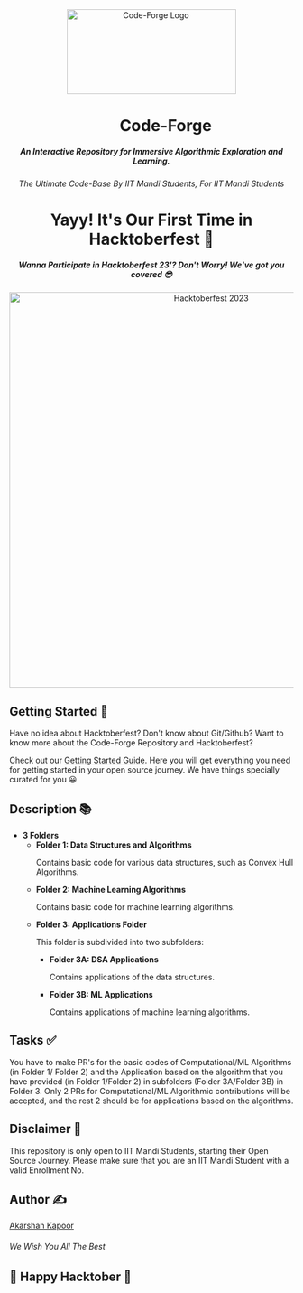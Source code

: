 <!DOCTYPE html>
<html>
<head>
    <meta charset="UTF-8">
    <meta name="viewport" content="width=device-width, initial-scale=1.0">
</head>
<body>
<div align= "center">
    <img src="https://i.imgur.com/WpF39yT.jpg" alt="Code-Forge Logo" width="300" height="150">

</div>
    <h1 style="margin-left: 50px"; align = "center">Code-Forge</h1>

<h5 align="center">An Interactive Repository for Immersive Algorithmic Exploration and Learning.</h5>

<h6 align="center">The Ultimate Code-Base By IIT Mandi Students, For IIT Mandi Students</h6>

<h1 align="center">Yayy! It's Our First Time in Hacktoberfest 🎉</h1>

<h5 align="center">Wanna Participate in Hacktoberfest 23'? Don't Worry! We've got you covered 😎</h5>

<div align="center">
    <img src="https://i.imgur.com/6ZLO0iZ.png" alt="Hacktoberfest 2023" width="700">
</div>

<h2>Getting Started 🚀</h2>

<p>Have no idea about Hacktoberfest? Don't know about Git/Github? Want to know more about the Code-Forge Repository and Hacktoberfest?</p>

<p>Check out our <a href="https://dev.to/kappuccino111/iit-mandi-students-lets-fortify-our-opensource-armour-together-opd">Getting Started Guide</a>. Here you will get everything you need for getting started in your open source journey.
We have things specially curated for you 😀</p>

<h2>Description 📚</h2>

<p style="font-size: 14px;">
    <ul>
        <li>
            <strong>3 Folders</strong>
            <ul>
                <li><strong>Folder 1: Data Structures and Algorithms</strong>
                    <p>Contains basic code for various data structures, such as Convex Hull Algorithms.</p>
                </li>
                <li><strong>Folder 2: Machine Learning Algorithms</strong>
                    <p>Contains basic code for machine learning algorithms.</p>
                </li>
                <li><strong>Folder 3: Applications Folder</strong>
                    <p>This folder is subdivided into two subfolders:</p>
                    <ul>
                        <li><strong>Folder 3A: DSA Applications</strong>
                            <p>Contains applications of the data structures.</p>
                        </li>
                        <li><strong>Folder 3B: ML Applications</strong>
                            <p>Contains applications of machine learning algorithms.</p>
                        </li>
                    </ul>
                </li>
            </ul>
        </li>
    </ul>
</p>

<h2>Tasks ✅</h2>

<p>You have to make PR's for the basic codes of Computational/ML Algorithms (in Folder 1/ Folder 2) and the Application based on the algorithm that you have provided (in Folder 1/Folder 2) in subfolders (Folder 3A/Folder 3B) in Folder 3. Only 2 PRs for Computational/ML Algorithmic contributions will be accepted, and the rest 2 should be for applications based on the algorithms.</p>

<h2>Disclaimer 📝</h2>

<p>This repository is only open to IIT Mandi Students, starting their Open Source Journey. Please make sure that you are an IIT Mandi Student with a valid Enrollment No.</p>

<h2>Author ✍️</h2>

<p><a href="https://github.com/CodingWarrior33">Akarshan Kapoor</a></p>
<h6>We Wish You All The Best</h6>
<h2>🥳 Happy Hacktober 🥳</h2>

</body>
</html>
